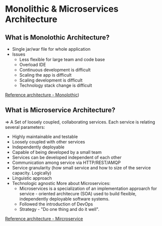 # Monolithic & Microservices Architecture 

## What is Monolothic Architecture?

  * Single jar/war file for whole application
  * Issues
     *  Less flexible for large team and code base
     *  Overload IDE
     *  Continuous development is difficult
     *  Scaling the app is difficult
     *  Scaling development is difficult
     *  Technology stack change is difficult
    
[Reference architecture - Monolothic](https://user-images.githubusercontent.com/11626327/110196093-88743780-7e85-11eb-9a3f-4ce9aa7a226b.png))


## What is Microservice Architecture?

   => A Set of loosely coupled, collaborating services. Each service is relating several parameters:
  * Highly maintainable and testable
  * Loosely coupled with other services
  * Independently deployable
  * Capable of being developed by a small team
  * Services can be developed independent of each other
  * Communication among service via HTTP/REST/AMQP
  * Service granularity (how small service and how to size of the service capacity. Logically)
  * Linguistic approach
  * Technologic agnostic
  More about Microservices:
      * Microservices is a specialization of an implementation approarch for service - oriented architecure (SOA) used to build flexible, independently deployable software systems.
      * Followed the introduction of DevOps
      * Strategy - "Do one thing and do it well".

[Reference architecture - Mircroservice](https://user-images.githubusercontent.com/11626327/110196328-20265580-7e87-11eb-9381-0727ba11028b.png)
